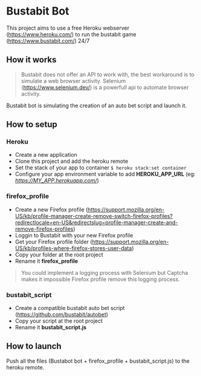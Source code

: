 # Bustabit Bot
This project aims to use a free Heroku webserver (https://www.heroku.com/) to run the bustabit game (https://www.bustabit.com/) 24/7

## How it works
> Bustabit does not offer an API to work with, the best workaround is to simulate a web browser activity.
> Selenium (https://www.selenium.dev/) is a powerfull api to automate browser activity.

Bustabit bot is simulating the creation of an auto bet script and launch it.

## How to setup
### Heroku
- Create a new application
- Clone this project and add the heroku remote
- Set the stack of your app to container `$ heroku stack:set container`
- Configure your app environment variable to add **HEROKU_APP_URL** (eg: *https://MY_APP.herokuapp.com/*)

### firefox_profile
- Create a new Firefox profile (https://support.mozilla.org/en-US/kb/profile-manager-create-remove-switch-firefox-profiles?redirectlocale=en-US&redirectslug=profile-manager-create-and-remove-firefox-profiles)
- Loggin to Bustabit with your new Firefox profile
- Get your Firefox profile folder (https://support.mozilla.org/en-US/kb/profiles-where-firefox-stores-user-data)
- Copy your folder at the root project
- Rename it **firefox_profile**

> You could implement a logging process with Selenium but Captcha makes it impossible
> Firefox profile remove this logging process.

### bustabit_script
- Create a compatible bustabit auto bet script (https://github.com/bustabit/autobet)
- Copy your script at the root project
- Rename it **bustabit_script.js**

## How to launch
Push all the files (Bustabot bot + firefox_profile + bustabit_script.js) to the heroku remote.